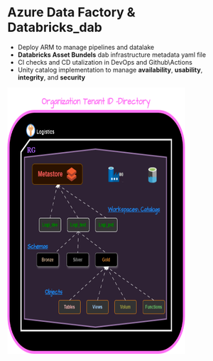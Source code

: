 # Azure Data Factory & Databricks_dab
- Deploy ARM to manage pipelines and datalake
- **Databricks Asset Bundels** dab infrastructure metadata yaml file
- CI checks and CD utalization in DevOps and Github\Actions
- Unity catalog implementation to manage **availability**, **usability**, **integrity**, and **security**

<img src="https://github.com/AmmarSahyoun/Databricks_dab/blob/main/project-arch.png" alt="Business architecture" width="400" height="600">